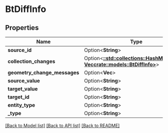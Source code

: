 # BtDiffInfo

## Properties

Name | Type | Description | Notes
------------ | ------------- | ------------- | -------------
**source_id** | Option<**String**> |  | [optional]
**collection_changes** | Option<[**::std::collections::HashMap<String, Vec<crate::models::BtDiffInfo>>**](array.md)> |  | [optional]
**geometry_change_messages** | Option<**Vec<String>**> |  | [optional]
**source_value** | Option<**String**> |  | [optional]
**target_value** | Option<**String**> |  | [optional]
**target_id** | Option<**String**> |  | [optional]
**entity_type** | Option<**String**> |  | [optional]
**_type** | Option<**String**> |  | [optional]

[[Back to Model list]](../README.md#documentation-for-models) [[Back to API list]](../README.md#documentation-for-api-endpoints) [[Back to README]](../README.md)


